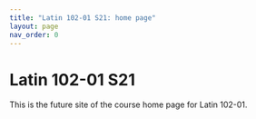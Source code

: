 ```yaml
---
title: "Latin 102-01 S21: home page"
layout: page
nav_order: 0
---
```


# Latin 102-01 S21

This is the future site of the course home page for Latin 102-01.
